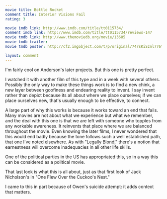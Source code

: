 ```yaml
---
movie title: Bottle Rocket
comment title: Interior Visions Fail
rating: 3

movie imdb link: http://www.imdb.com/title/tt0115734/
comment imdb link: http://www.imdb.com/title/tt0115734/reviews-147
movie tmdb link: http://www.themoviedb.org/movie/13685
movie tmdb trailer: 
movie tmdb poster: http://cf2.imgobject.com/t/p/original/74rsKiSznl776tyNffB4AAA82ig.jpg

layout: comment
---
```


I'm fairly cool on Anderson's later projects. But this one is pretty perfect.

I watched it with another film of this type and in a week with several others. Possibly the only way to make these things work is to find a new chink, a new layer between goofiness and endearing reality to invent. I say invent rather than depict because its all about where we place ourselves; if we can place ourselves new, that's usually enough to be effective, to connect.

A large part of why this works is because it works toward an end that fails. Many movies are not about what we experience but what we remember, and the deal with this one is that we are left with someone who topples from any workable awareness. It reinvents that place where we are balanced throughout the movie. Even knowing the later films, I never wondered that this would end badly because the tone follows such a well established path, that one I've noted elsewhere. As with "Legally Blond," there's a notion that earnestness will overcome inadequacies in all other life skills. 

One of the political parties in the US has appropriated this, so in a way this can be considered as a political movie.

That last look is what this is all about, just as that first look of Jack Nicholson's in "One Flew Over the Cuckoo's Nest."

I came to this in part because of Owen's suicide attempt: it adds context that matters.